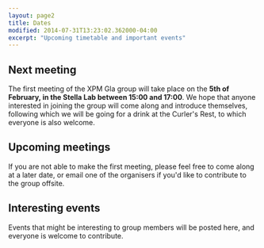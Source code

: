 ```yaml
---
layout: page2
title: Dates
modified: 2014-07-31T13:23:02.362000-04:00
excerpt: "Upcoming timetable and important events"
---
```


## Next meeting

The first meeting of the XPM Gla group will take place on the **5th of February, in the Stella Lab between 15:00 and 17:00**. We hope that anyone interested in joining the group will come along and introduce themselves, following which we will be going for a drink at the Curler's Rest, to which everyone is also welcome.

## Upcoming meetings

If you are not able to make the first meeting, please feel free to come along at a later date, or email one of the organisers if you'd like to contribute to the group offsite.

## Interesting events

Events that might be interesting to group members will be posted here, and everyone is welcome to contribute.
